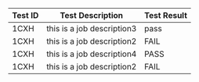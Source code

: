  | Test ID |   Test Description               | Test Result   |
 |---------|---------------------------| --------------|
|     1CXH                    |  this is a job description3           | pass  |
|     1CXH                    |  this is a job description2           | FAIL  |
|     1CXH                    |  this is a job description4           | PASS  |
 |    1CXH   |  this is a job description2           |  FAIL     |
